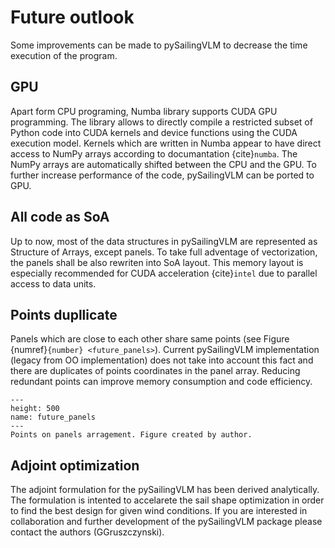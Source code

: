 # Future outlook

Some improvements can be made to pySailingVLM to decrease the time execution of the program.

## GPU

Apart form CPU programing, Numba library supports CUDA GPU programming.
The library allows to directly compile a restricted subset of Python code into CUDA kernels and device functions using the CUDA execution model.
Kernels which are written in Numba appear to have direct access to NumPy arrays according to documantation {cite}`numba`.
The NumPy arrays are automatically shifted between the CPU and the GPU.
To further increase performance of the code, pySailingVLM can be ported to GPU.

## All code as SoA

Up to now, most of the data structures in pySailingVLM are represented as Structure of Arrays, except panels.
To take full adventage of vectorization, the panels shall be also rewriten into SoA layout.
This memory layout is especially recommended for CUDA acceleration {cite}`intel` due to parallel access to data units.

## Points dupllicate

Panels which are close to each other share same points (see Figure {numref}`{number} <future_panels>`).
Current pySailingVLM implementation (legacy from OO implementation) does not take into account this fact and there are duplicates of points coordinates in the panel array.
Reducing redundant points can improve memory consumption and code efficiency.

```{figure} ../figures/future_drawio.png
---
height: 500
name: future_panels
---
Points on panels arragement. Figure created by author.
```

## Adjoint optimization

The adjoint formulation for the pySailingVLM has been derived analytically.
The formulation is intented to accelarete the sail shape optimization in order to find the best design for given wind conditions.
If you are interested in collaboration and further development of the pySailingVLM package please contact the authors (GGruszczynski).
